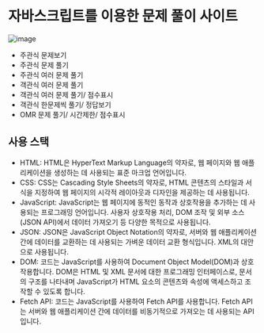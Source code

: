 ﻿# 자바스크립트를 이용한 문제 풀이 사이트


 ![image](https://github.com/hyunmijin/quiz_effect/assets/125323270/055a4169-f5d5-44d6-9644-21bf33ac0de2)

 

<ul>
  <li>주관식 문제보기</li>
  <li>주관식 문제 풀기</li>
  <li>주관식 여러 문제 풀기</li>
  <li>객관식 여러 문제 풀기</li>
  <li>객관식 여러 문제 풀기/ 점수표시</li>
  <li>객관식 한문제씩 풀기/ 정답보기</li>
  <li>OMR 문제 풀기/ 시간제한/ 점수표시</li>
</ul>


## 사용 스택
<ul>
 <li>HTML: HTML은 HyperText Markup Language의 약자로, 웹 페이지와 웹 애플리케이션을 생성하는 데 사용되는 표준 마크업 언어입니다.</li>
 <li>CSS: CSS는 Cascading Style Sheets의 약자로, HTML 콘텐츠의 스타일과 서식을 지정하여 웹 페이지의 시각적 레이아웃과 디자인을 제공하는 데 사용됩니다.</li>
 <li>JavaScript: JavaScript는 웹 페이지에 동적인 동작과 상호작용을 추가하는 데 사용되는 프로그래밍 언어입니다. 사용자 상호작용 처리, DOM 조작 및 외부 소스(JSON API)에서 데이터 가져오기 등 다양한 목적으로 사용됩니다.</li>
 <li>JSON: JSON은 JavaScript Object Notation의 약자로, 서버와 웹 애플리케이션 간에 데이터를 교환하는 데 사용되는 가벼운 데이터 교환 형식입니다. XML의 대안으로 사용됩니다.</li>
 <li>DOM: 코드는 JavaScript를 사용하여 Document Object Model(DOM)과 상호작용합니다. DOM은 HTML 및 XML 문서에 대한 프로그래밍 인터페이스로, 문서의 구조를 나타내며 JavaScript가 HTML 요소의 콘텐츠와 속성에 액세스하고 조작할 수 있도록 합니다.</li>
 <li>Fetch API: 코드는 JavaScript를 사용하여 Fetch API를 사용합니다. Fetch API는 서버와 웹 애플리케이션 간에 데이터를 비동기적으로 가져오는 데 사용되는 API입니다.</li>
</ul>
